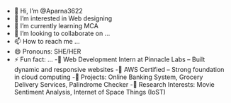 - 👋 Hi, I’m @Aparna3622
- 👀 I’m interested in Web designing
- 🌱 I’m currently learning MCA
- 💞️ I’m looking to collaborate on ...
- 📫 How to reach me ...
- 😄 Pronouns: SHE/HER
- ⚡ Fun fact: ...
-🔹 Web Development Intern at Pinnacle Labs – Built dynamic and responsive websites
-🔹 AWS Certified – Strong foundation in cloud computing
-🔹 Projects: Online Banking System, Grocery Delivery Services, Palindrome Checker
-🔹 Research Interests: Movie Sentiment Analysis, Internet of Space Things (IoST)




